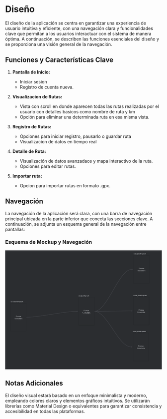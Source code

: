 # Diseño 

El diseño de la aplicación se centra en garantizar una experiencia de usuario intuitiva y eficiente, con una navegación clara y funcionalidades clave que permitan a los usuarios interactuar con el sistema de manera óptima. A continuación, se describen las funciones esenciales del diseño y se proporciona una visión general de la navegación.

## Funciones y Características Clave

1. **Pantalla de Inicio:**  
   - Iniciar sesion  
   - Registro de cuenta nueva.  

2. **Visualizacion de Rutas:**  
   - Vista con scroll en donde aparecen todas las rutas realizadas por el usuario con detalles basicos como nombre de ruta y km  
   - Opción para eliminar una determinada ruta en esa misma vista.  

3. **Registro de Rutas:**  
   - Opciones para iniciar registro, pausarlo o guardar ruta
   - Visualizacion de datos en tiempo real

4. **Detalle de Ruta:**  
   - Visualización de datos avanzadaos y mapa interactivo de la ruta.  
   - Opciones para editar rutas.  

6. **Importar ruta:**  
   - Opcion para importar rutas en formato .gpx.

## Navegación 

La navegación de la aplicación será clara, con una barra de navegación principal ubicada en la parte inferior que conecta las secciones clave. A continuación, se adjunta un esquema general de la navegación entre pantallas:

### Esquema de Mockup y Navegación

  ![alt text](image.png)  

## Notas Adicionales 

El diseño visual estará basado en un enfoque minimalista y moderno, empleando colores claros y elementos gráficos intuitivos. Se utilizarán librerías como Material Design o equivalentes para garantizar consistencia y accesibilidad en todas las plataformas.
